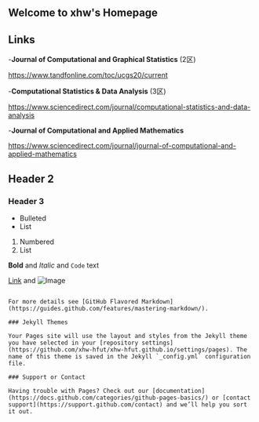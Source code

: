 ## Welcome to xhw's Homepage



## Links
-**Journal of Computational and Graphical Statistics** (2区)

https://www.tandfonline.com/toc/ucgs20/current

-**Computational Statistics & Data Analysis** (3区)

https://www.sciencedirect.com/journal/computational-statistics-and-data-analysis

-**Journal of Computational and Applied Mathematics**

https://www.sciencedirect.com/journal/journal-of-computational-and-applied-mathematics


## Header 2
### Header 3

- Bulleted
- List

1. Numbered
2. List

**Bold** and _Italic_ and `Code` text

[Link](url) and ![Image](src)
```

For more details see [GitHub Flavored Markdown](https://guides.github.com/features/mastering-markdown/).

### Jekyll Themes

Your Pages site will use the layout and styles from the Jekyll theme you have selected in your [repository settings](https://github.com/xhw-hfut/xhw-hfut.github.io/settings/pages). The name of this theme is saved in the Jekyll `_config.yml` configuration file.

### Support or Contact

Having trouble with Pages? Check out our [documentation](https://docs.github.com/categories/github-pages-basics/) or [contact support](https://support.github.com/contact) and we’ll help you sort it out.
